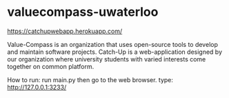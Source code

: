 # valuecompass-uwaterloo

https://catchupwebapp.herokuapp.com/

Value-Compass is an organization that uses open-source tools to develop and maintain software projects. Catch-Up is a web-application designed by our organization where university students with varied interests come together on common platform.

How to run:
run main.py
then go to the web browser.
type: http://127.0.0.1:3233/
